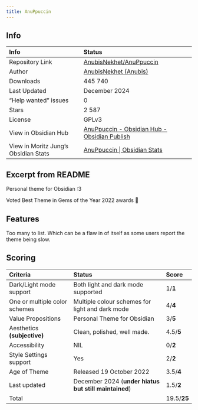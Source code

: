 ```yaml
---
title: AnuPpuccin
---
```


## Info
| Info | Status |
| :---- | :---- |
| Repository Link | [AnubisNekhet/AnuPpuccin](https://github.com/AnubisNekhet/AnuPpuccin) |
| Author | [AnubisNekhet (Anubis)](https://github.com/AnubisNekhet) |
| Downloads | 445 740 |
| Last Updated | December 2024 |
| “Help wanted” issues | 0 |
| Stars | 2 587 |
| License | GPLv3 |
| View in Obsidian Hub | [AnuPpuccin \- Obsidian Hub \- Obsidian Publish](https://publish.obsidian.md/hub/02+-+Community+Expansions/02.05+All+Community+Expansions/Themes/AnuPpuccin) |
| View in Moritz Jung’s Obsidian Stats | [AnuPpuccin \| Obsidian Stats](https://www.moritzjung.dev/obsidian-stats/themes/anuppuccin/) |

## Excerpt from README
Personal theme for Obsidian :3  

Voted Best Theme in Gems of the Year 2022 awards 🎉

## Features
Too many to list. Which can be a flaw in of itself as some users report the theme being slow.

## Scoring
| Criteria | Status | Score |
| :---- | :---- | :---- |
| Dark/Light mode support | Both light and dark mode supported | 1/**1** |
| One or multiple color schemes | Multiple colour schemes for light and dark mode | 4/**4** |
| Value Propositions | Personal Theme for Obsidian | 3/**5** |
| Aesthetics **(subjective)** | Clean, polished, well made. | 4.5/**5** |
| Accessibility | NIL | 0/**2** |
| Style Settings support | Yes | 2/**2** |
| Age of Theme | Released 19 October 2022 | 3.5/**4** |
| Last updated | December 2024 (**under hiatus but still maintained**) | 1.5/**2** |
| Total |  | 19.5/**25** |
